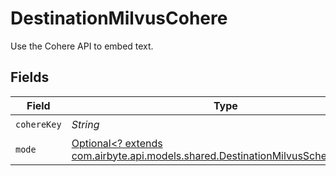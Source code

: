 # DestinationMilvusCohere

Use the Cohere API to embed text.


## Fields

| Field                                                                                                                                 | Type                                                                                                                                  | Required                                                                                                                              | Description                                                                                                                           |
| ------------------------------------------------------------------------------------------------------------------------------------- | ------------------------------------------------------------------------------------------------------------------------------------- | ------------------------------------------------------------------------------------------------------------------------------------- | ------------------------------------------------------------------------------------------------------------------------------------- |
| `cohereKey`                                                                                                                           | *String*                                                                                                                              | :heavy_check_mark:                                                                                                                    | N/A                                                                                                                                   |
| `mode`                                                                                                                                | [Optional<? extends com.airbyte.api.models.shared.DestinationMilvusSchemasMode>](../../models/shared/DestinationMilvusSchemasMode.md) | :heavy_minus_sign:                                                                                                                    | N/A                                                                                                                                   |